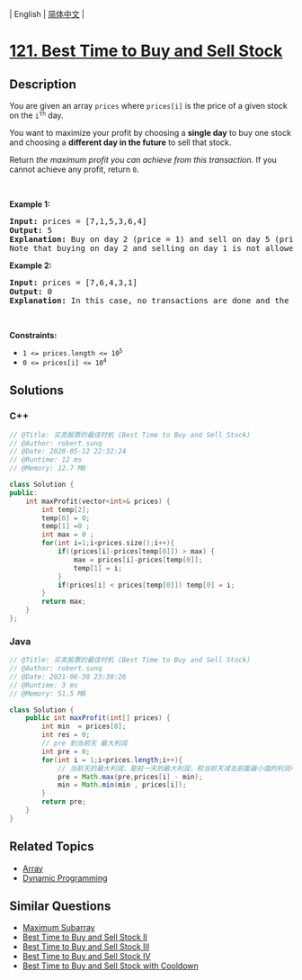 
| English | [简体中文](README.md) |

# [121. Best Time to Buy and Sell Stock](https://leetcode.cn//problems/best-time-to-buy-and-sell-stock/)

## Description

<p>You are given an array <code>prices</code> where <code>prices[i]</code> is the price of a given stock on the <code>i<sup>th</sup></code> day.</p>

<p>You want to maximize your profit by choosing a <strong>single day</strong> to buy one stock and choosing a <strong>different day in the future</strong> to sell that stock.</p>

<p>Return <em>the maximum profit you can achieve from this transaction</em>. If you cannot achieve any profit, return <code>0</code>.</p>

<p>&nbsp;</p>
<p><strong class="example">Example 1:</strong></p>

<pre>
<strong>Input:</strong> prices = [7,1,5,3,6,4]
<strong>Output:</strong> 5
<strong>Explanation:</strong> Buy on day 2 (price = 1) and sell on day 5 (price = 6), profit = 6-1 = 5.
Note that buying on day 2 and selling on day 1 is not allowed because you must buy before you sell.
</pre>

<p><strong class="example">Example 2:</strong></p>

<pre>
<strong>Input:</strong> prices = [7,6,4,3,1]
<strong>Output:</strong> 0
<strong>Explanation:</strong> In this case, no transactions are done and the max profit = 0.
</pre>

<p>&nbsp;</p>
<p><strong>Constraints:</strong></p>

<ul>
	<li><code>1 &lt;= prices.length &lt;= 10<sup>5</sup></code></li>
	<li><code>0 &lt;= prices[i] &lt;= 10<sup>4</sup></code></li>
</ul>


## Solutions


### C++

```C++
// @Title: 买卖股票的最佳时机 (Best Time to Buy and Sell Stock)
// @Author: robert.sunq
// @Date: 2020-05-12 22:32:24
// @Runtime: 12 ms
// @Memory: 12.7 MB

class Solution {
public:
    int maxProfit(vector<int>& prices) {
        int temp[2];
        temp[0] = 0;
        temp[1] =0 ;
        int max = 0 ;
        for(int i=1;i<prices.size();i++){
            if((prices[i]-prices[temp[0]]) > max) {
                max = prices[i]-prices[temp[0]];
                temp[1] = i;
            }
            if(prices[i] < prices[temp[0]]) temp[0] = i;
        }
        return max;
    }
};
```



### Java

```Java
// @Title: 买卖股票的最佳时机 (Best Time to Buy and Sell Stock)
// @Author: robert.sunq
// @Date: 2021-06-30 23:38:26
// @Runtime: 3 ms
// @Memory: 51.5 MB

class Solution {
    public int maxProfit(int[] prices) {
        int min  = prices[0];
        int res = 0;
        // pre 到当前天 最大利润
        int pre = 0;
        for(int i = 1;i<prices.length;i++){
            // 当前天的最大利润，是前一天的最大利润，和当前天减去前面最小值的利润中的大者
            pre = Math.max(pre,prices[i] - min);
            min = Math.min(min , prices[i]);
        }
        return pre;
    }
}
```



## Related Topics

- [Array](https://leetcode.cn//tag/array)
- [Dynamic Programming](https://leetcode.cn//tag/dynamic-programming)

## Similar Questions

- [Maximum Subarray](../maximum-subarray/README_EN.md)
- [Best Time to Buy and Sell Stock II](../best-time-to-buy-and-sell-stock-ii/README_EN.md)
- [Best Time to Buy and Sell Stock III](../best-time-to-buy-and-sell-stock-iii/README_EN.md)
- [Best Time to Buy and Sell Stock IV](../best-time-to-buy-and-sell-stock-iv/README_EN.md)
- [Best Time to Buy and Sell Stock with Cooldown](../best-time-to-buy-and-sell-stock-with-cooldown/README_EN.md)
